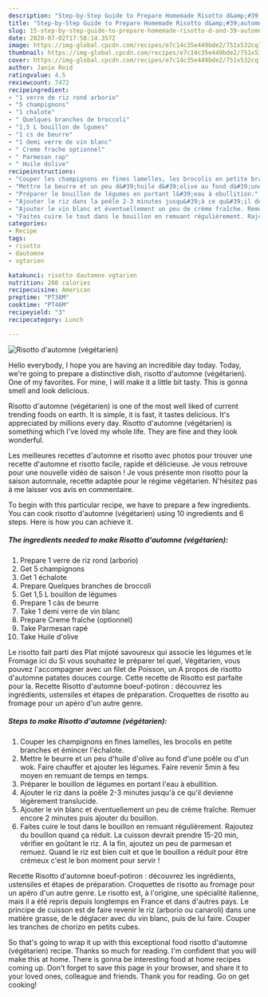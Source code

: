 ```yaml
---
description: "Step-by-Step Guide to Prepare Homemade Risotto d&amp;#39;automne (végétarien)"
title: "Step-by-Step Guide to Prepare Homemade Risotto d&amp;#39;automne (végétarien)"
slug: 15-step-by-step-guide-to-prepare-homemade-risotto-d-and-39-automne-vegetarien
date: 2020-07-02T17:58:14.357Z
image: https://img-global.cpcdn.com/recipes/e7c14c35e449bde2/751x532cq70/risotto-dautomne-vegetarien-photo-principale-de-la-recette.jpg
thumbnail: https://img-global.cpcdn.com/recipes/e7c14c35e449bde2/751x532cq70/risotto-dautomne-vegetarien-photo-principale-de-la-recette.jpg
cover: https://img-global.cpcdn.com/recipes/e7c14c35e449bde2/751x532cq70/risotto-dautomne-vegetarien-photo-principale-de-la-recette.jpg
author: Janie Reid
ratingvalue: 4.5
reviewcount: 7472
recipeingredient:
- "1 verre de riz rond arborio"
- "5 champignons"
- "1 chalote"
- " Quelques branches de broccoli"
- "1,5 L bouillon de lgumes"
- "1 cs de beurre"
- "1 demi verre de vin blanc"
- " Creme frache optionnel"
- " Parmesan rap"
- " Huile dolive"
recipeinstructions:
- "Couper les champignons en fines lamelles, les brocolis en petite branches et émincer l&#39;échalote."
- "Mettre le beurre et un peu d&#39;huile d&#39;olive au fond d&#39;une poêle ou d&#39;un wok. Faire chauffer et ajouter les légumes. Faire revenir 5min à feu moyen en remuant de temps en temps."
- "Préparer le bouillon de légumes en portant l&#39;eau à ebullition."
- "Ajouter le riz dans la poêle 2-3 minutes jusqu&#39;à ce qu&#39;il devienne légèrement translucide."
- "Ajouter le vin blanc et éventuellement un peu de crème fraîche. Remuer encore 2 minutes puis ajouter du bouillon."
- "Faites cuire le tout dans le bouillon en remuant régulièrement. Rajoutez du bouillon quand ça réduit. La cuisson devrait prendre 15-20 min, vérifier en goûtant le riz. A la fin, ajoutez un peu de parmesan et remuez. Quand le riz est bien cuit et que le bouillon a réduit pour être crémeux c&#39;est le bon moment pour servir !"
categories:
- Recipe
tags:
- risotto
- dautomne
- vgtarien

katakunci: risotto dautomne vgtarien 
nutrition: 208 calories
recipecuisine: American
preptime: "PT38M"
cooktime: "PT46M"
recipeyield: "3"
recipecategory: Lunch

---
```



![Risotto d&#39;automne (végétarien)](https://img-global.cpcdn.com/recipes/e7c14c35e449bde2/751x532cq70/risotto-dautomne-vegetarien-photo-principale-de-la-recette.jpg)

Hello everybody, I hope you are having an incredible day today. Today, we're going to prepare a distinctive dish, risotto d&#39;automne (végétarien). One of my favorites. For mine, I will make it a little bit tasty. This is gonna smell and look delicious.

Risotto d&#39;automne (végétarien) is one of the most well liked of current trending foods on earth. It is simple, it is fast, it tastes delicious. It's appreciated by millions every day. Risotto d&#39;automne (végétarien) is something which I've loved my whole life. They are fine and they look wonderful.

Les meilleures recettes d&#39;automne et risotto avec photos pour trouver une recette d&#39;automne et risotto facile, rapide et délicieuse. Je vous retrouve pour une nouvelle vidéo de saison ! Je vous présente mon risotto pour la saison automnale, recette adaptée pour le régime végétarien. N&#39;hésitez pas à me laisser vos avis en commentaire.


To begin with this particular recipe, we have to prepare a few ingredients. You can cook risotto d&#39;automne (végétarien) using 10 ingredients and 6 steps. Here is how you can achieve it.

<!--inarticleads1-->

##### The ingredients needed to make Risotto d&#39;automne (végétarien):

1. Prepare 1 verre de riz rond (arborio)
1. Get 5 champignons
1. Get 1 échalote
1. Prepare  Quelques branches de broccoli
1. Get 1,5 L bouillon de légumes
1. Prepare 1 càs de beurre
1. Take 1 demi verre de vin blanc
1. Prepare  Creme fraîche (optionnel)
1. Take  Parmesan rapé
1. Take  Huile d&#39;olive


Le risotto fait parti des Plat mijoté savoureux qui associe les légumes et le Fromage ici du Si vous souhaitez le préparer tel quel, Végétarien, vous pouvez l&#39;accompagner avec un filet de Poisson, un A propos de risotto d&#39;automne patates douces courge. Cette recette de Risotto est parfaite pour la. Recette Risotto d&#39;automne boeuf-potiron : découvrez les ingrédients, ustensiles et étapes de préparation. Croquettes de risotto au fromage pour un apéro d&#39;un autre genre. 

<!--inarticleads2-->

##### Steps to make Risotto d&#39;automne (végétarien):

1. Couper les champignons en fines lamelles, les brocolis en petite branches et émincer l&#39;échalote.
1. Mettre le beurre et un peu d&#39;huile d&#39;olive au fond d&#39;une poêle ou d&#39;un wok. Faire chauffer et ajouter les légumes. Faire revenir 5min à feu moyen en remuant de temps en temps.
1. Préparer le bouillon de légumes en portant l&#39;eau à ebullition.
1. Ajouter le riz dans la poêle 2-3 minutes jusqu&#39;à ce qu&#39;il devienne légèrement translucide.
1. Ajouter le vin blanc et éventuellement un peu de crème fraîche. Remuer encore 2 minutes puis ajouter du bouillon.
1. Faites cuire le tout dans le bouillon en remuant régulièrement. Rajoutez du bouillon quand ça réduit. La cuisson devrait prendre 15-20 min, vérifier en goûtant le riz. A la fin, ajoutez un peu de parmesan et remuez. Quand le riz est bien cuit et que le bouillon a réduit pour être crémeux c&#39;est le bon moment pour servir !


Recette Risotto d&#39;automne boeuf-potiron : découvrez les ingrédients, ustensiles et étapes de préparation. Croquettes de risotto au fromage pour un apéro d&#39;un autre genre. Le risotto est, à l&#39;origine, une spécialité italienne, mais il a été repris depuis longtemps en France et dans d&#39;autres pays. Le principe de cuisson est de faire revenir le riz (arborio ou canaroli) dans une matière grasse, de le déglacer avec du vin blanc, puis de lui faire. Couper les tranches de chorizo en petits cubes. 

So that's going to wrap it up with this exceptional food risotto d&#39;automne (végétarien) recipe. Thanks so much for reading. I'm confident that you will make this at home. There is gonna be interesting food at home recipes coming up. Don't forget to save this page in your browser, and share it to your loved ones, colleague and friends. Thank you for reading. Go on get cooking!
